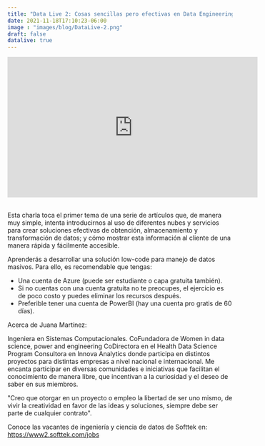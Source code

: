 ```yaml
---
title: "Data Live 2: Cosas sencillas pero efectivas en Data Engineering: Una intro a la ingeniería de datos usando Azure"
date: 2021-11-18T17:10:23-06:00
image : "images/blog/DataLive-2.png"
draft: false
datalive: true
---
```


<div class="container">

<center>
<iframe width="560" height="315" src="https://www.youtube.com/embed/OAA4yZQMKGY" title="YouTube video player" frameborder="0" allow="accelerometer; autoplay; clipboard-write; encrypted-media; gyroscope; picture-in-picture" allowfullscreen></iframe>
</center>

<br>

Esta charla toca el primer tema de una serie de artículos que, de manera muy simple, intenta introducirnos al uso de diferentes nubes y servicios para crear soluciones efectivas de obtención, almacenamiento y transformación de datos; y cómo mostrar esta información al cliente de una manera rápida y fácilmente accesible.

Aprenderás a desarrollar una solución low-code para manejo de datos masivos. Para ello, es recomendable que tengas:

- Una cuenta de Azure (puede ser estudiante o capa gratuita también).
- Si no cuentas con una cuenta gratuita no te preocupes, el ejercicio es de poco costo y puedes eliminar los recursos después.
- Preferible tener una cuenta de PowerBI (hay una cuenta pro gratis de 60 días).

Acerca de Juana Martínez:

Ingeniera en Sistemas Computacionales.
CoFundadora de Women in data science, power and engineering
CoDirectora en el Health Data Science Program
Consultora en Innova Analytics donde participa en distintos proyectos para distintas empresas a nivel nacional e internacional.
Me encanta participar en diversas comunidades e iniciativas que facilitan el conocimiento de manera libre, que incentivan a la curiosidad y el deseo de saber en sus miembros. 

"Creo que otorgar en un proyecto o empleo la libertad de ser uno mismo, de vivir la creatividad en favor de las ideas y soluciones, siempre debe ser parte de cualquier contrato".

Conoce las vacantes de ingeniería y ciencia de datos de Softtek en:
https://www2.softtek.com/jobs

</div>